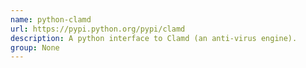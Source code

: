 ```yaml
---
name: python-clamd
url: https://pypi.python.org/pypi/clamd
description: A python interface to Clamd (an anti-virus engine).
group: None
---
```

